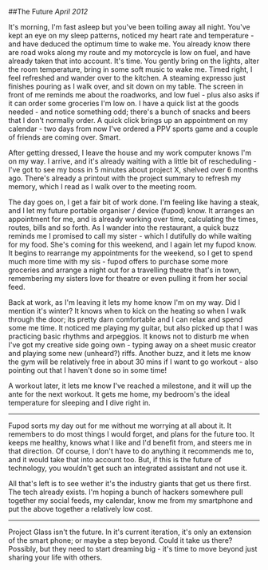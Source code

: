##The Future
_April 2012_

It's morning, I'm fast asleep but you've been toiling away all night. You've kept an eye on my sleep patterns, noticed my heart rate and temperature - and have deduced the optimum time to wake me. You already know there are road woks along my route and my motorcycle is low on fuel, and have already taken that into account. It's time. You gently bring on the lights, alter the room temperature, bring in some soft music to wake me. Timed right, I feel refreshed and wander over to the kitchen. A steaming expresso just finishes pouring as I walk over, and sit down on my table. The screen in front of me reminds me about the roadworks, and low fuel - plus also asks if it can order some groceries I'm low on. I have a quick list at the goods needed - and notice something odd; there's a bunch of snacks and beers that I don't normally order. A quick click brings up an appointment on my calendar - two days from now I've ordered a PPV sports game and a couple of friends are coming over. Smart.

After getting dressed, I leave the house and my work computer knows I'm on my way. I arrive, and it's already waiting with a little bit of rescheduling - I've got to see my boss in 5 minutes about project X, shelved over 6 months ago. There's already a printout with the project summary to refresh my memory, which I read as I walk over to the meeting room.

The day goes on, I get a fair bit of work done. I'm feeling like having a steak, and I let my future portable organiser / device (fupod) know. It arranges an appointment for me, and is already working over time, calculating the times, routes, bills and so forth. As I wander into the restaurant, a quick buzz reminds me I promised to call my sister - which I dutifully do while waiting for my food. She's coming for this weekend, and I again let my fupod know. It begins to rearrange my appointments for the weekend, so I get to spend much more time with my sis - fupod offers to purchase some more groceries and arrange a night out for a travelling theatre that's in town, remembering my sisters love for theatre or even pulling it from her social feed.

Back at work, as I'm leaving it lets my home know I'm on my way. Did I mention it's winter? It knows when to kick on the heating so when I walk through the door; its pretty darn comfortable and I can relax and spend some me time. It noticed me playing my guitar, but also picked up that I was practicing basic rhythms and arpeggios. It knows not to disturb me when I've got my creative side going own - typing away on a sheet music creator and playing some new (unheard?) riffs. Another buzz, and it lets me know the gym will be relatively free in about 30 mins if I want to go workout - also pointing out that I haven't done so in some time! 

A workout later, it lets me know I've reached a milestone, and it will up the ante for the next workout. It gets me home, my bedroom's the ideal temperature for sleeping and I dive right in.

---

Fupod sorts my day out for me without me worrying at all about it. It remembers to do most things I would forget, and plans for the future too. It keeps me healthy, knows what I like and I'd benefit from, and steers me in that direction. Of course, I don't have to do anything it recommends me to, and it would take that into account too. But, if this is the future of technology, you wouldn't get such an integrated assistant and not use it.

All that's left is to see wether it's the industry giants that get us there first. The tech already exists. I'm hoping a bunch of hackers somewhere pull together my social feeds, my calendar, know me from my smartphone and put the above together a relatively low cost. 

---

Project Glass isn't the future. In it's current iteration, it's only an extension of the smart phone; or maybe a step beyond. Could it take us there? Possibly, but they need to start dreaming big - it's time to move beyond just sharing your life with others.